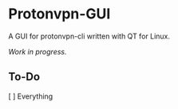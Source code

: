 # Protonvpn-GUI
A GUI for protonvpn-cli written with QT for Linux.

*Work in progress.*

## To-Do
[ ] Everything
